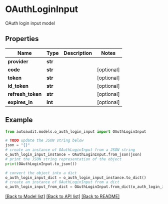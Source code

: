 # OAuthLoginInput

OAuth login input model

## Properties

Name | Type | Description | Notes
------------ | ------------- | ------------- | -------------
**provider** | **str** |  | 
**code** | **str** |  | [optional] 
**token** | **str** |  | [optional] 
**id_token** | **str** |  | [optional] 
**refresh_token** | **str** |  | [optional] 
**expires_in** | **int** |  | [optional] 

## Example

```python
from autoaudit.models.o_auth_login_input import OAuthLoginInput

# TODO update the JSON string below
json = "{}"
# create an instance of OAuthLoginInput from a JSON string
o_auth_login_input_instance = OAuthLoginInput.from_json(json)
# print the JSON string representation of the object
print(OAuthLoginInput.to_json())

# convert the object into a dict
o_auth_login_input_dict = o_auth_login_input_instance.to_dict()
# create an instance of OAuthLoginInput from a dict
o_auth_login_input_from_dict = OAuthLoginInput.from_dict(o_auth_login_input_dict)
```
[[Back to Model list]](../README.md#documentation-for-models) [[Back to API list]](../README.md#documentation-for-api-endpoints) [[Back to README]](../README.md)


